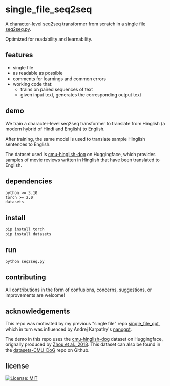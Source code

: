 # single_file_seq2seq
A character-level seq2seq transformer from scratch in a single file [seq2seq.py](https://github.com/veezbo/single_file_seq2seq/blob/main/seq2seq.py).

Optimized for readability and learnability.

## features
- single file
- as readable as possible
- comments for learnings and common errors
- working code that:
  - trains on paired sequences of text
  - given input text, generates the corresponding output text

## demo
We train a character-level seq2seq transformer to translate from Hinglish (a modern hybrid of Hindi and English) to English.

After training, the same model is used to translate sample Hinglish sentences to English.

The dataset used is [cmu-hinglish-dog](https://huggingface.co/datasets/cmu_hinglish_dog) on Huggingface, which provides samples of movie reviews written in Hinglish that have been translated to English.

## dependencies
```
python >= 3.10
torch >= 2.0
datasets
```

## install

```
pip install torch
pip install datasets
```

## run
```
python seq2seq.py
```

## contributing
All contributions in the form of confusions, concerns, suggestions, or improvements are welcome!

## acknowledgements
This repo was motivated by my previous "single file" repo [single_file_gpt](https://github.com/veezbo/single_file_gpt), which in turn was influenced by Andrej Karpathy's [nanogpt](https://github.com/karpathy/nanoGPT/tree/master).

The demo in this repo uses the [cmu-hinglish-dog](https://huggingface.co/datasets/cmu_hinglish_dog) dataset on Huggingface,  orignally produced by [Zhou et al., 2018][1]. This dataset can also be found in the [datasets-CMU_DoG](https://github.com/festvox/datasets-CMU_DoG) repo on Github.

## license
[![License: MIT](https://img.shields.io/badge/License-MIT-yellow.svg)](https://opensource.org/licenses/MIT)

[1]: https://aclanthology.org/D18-1076/ "Zhou, Kangyan, Prabhumoye, Shrimai, & Black, Alan W. (2018). A Dataset for Document Grounded Conversations. Proceedings of the 2018 Conference on Empirical Methods in Natural Language Processing."
